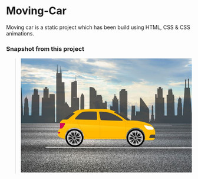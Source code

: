 # Moving-Car
Moving car is a static project which has been build using HTML, CSS & CSS animations.

### Snapshot from this project
> !["Something went wrong!"](images/ScreenShot.JPG)
